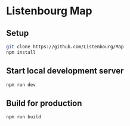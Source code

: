 # Listenbourg Map

## Setup

```bash
git clone https://github.com/Listenbourg/Map
npm install
```

## Start local development server

```bash
npm run dev
```

## Build for production
```bash
npm run build
```
